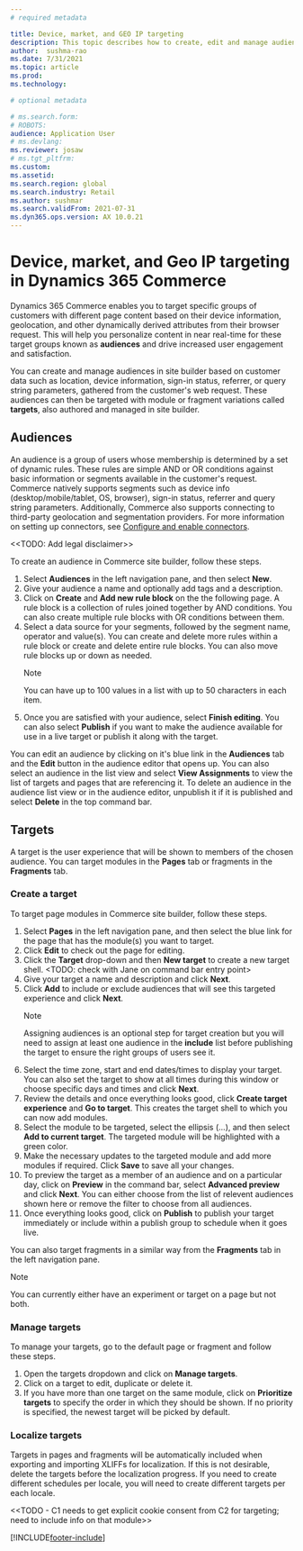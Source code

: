 ```yaml
---
# required metadata

title: Device, market, and GEO IP targeting
description: This topic describes how to create, edit and manage audiences and target variations in site builder. Basic segmentation and targeting based on information available in the user's browser such as device type or location is enabled for e-commerce modules and fragments within a page.
author:  sushma-rao 
ms.date: 7/31/2021
ms.topic: article
ms.prod: 
ms.technology: 

# optional metadata

# ms.search.form: 
# ROBOTS: 
audience: Application User
# ms.devlang: 
ms.reviewer: josaw
# ms.tgt_pltfrm: 
ms.custom: 
ms.assetid: 
ms.search.region: global
ms.search.industry: Retail
ms.author: sushmar
ms.search.validFrom: 2021-07-31
ms.dyn365.ops.version: AX 10.0.21
---
```


# Device, market, and Geo IP targeting in Dynamics 365 Commerce
Dynamics 365 Commerce enables you to target specific groups of customers with different page content based on their device information, geolocation, and other dynamically derived attributes from their browser request. This will help you personalize content in near real-time for these target groups known as **audiences** and drive increased user engagement and satisfaction.

You can create and manage audiences in site builder based on customer data such as location, device information, sign-in status, referrer, or query string parameters, gathered from the customer's web request. These audiences can then be targeted with module or fragment variations called **targets**, also authored and managed in site builder.

## Audiences
An audience is a group of users whose membership is determined by a set of dynamic rules. These rules are simple AND or OR conditions against basic information or segments available in the customer's request. Commerce natively supports segments such as device info (desktop/mobile/tablet, OS, browser), sign-in status, referrer and query string parameters. Additionally, Commerce also supports connecting to third-party geolocation and segmentation providers. For more information on setting up connectors, see [Configure and enable connectors](e-commerce-extensibility/connectors.md).

<<TODO: Add legal disclaimer>>

To create an audience in Commerce site builder, follow these steps.
1. Select **Audiences** in the left navigation pane, and then select **New**.
2. Give your audience a name and optionally add tags and a description. 
3. Click on **Create** and **Add new rule block** on the the following page. A rule block is a collection of rules joined together by AND conditions. You can also create multiple rule blocks with OR conditions between them.
4. Select a data source for your segments, followed by the segment name, operator and value(s). You can create and delete more rules within a rule block or create and delete entire rule blocks. You can also move rule blocks up or down as needed.
    > [!NOTE]
    > You can have up to 100 values in a list with up to 50 characters in each item.
6. Once you are satisfied with your audience, select **Finish editing**. You can also select **Publish** if you want to make the audience available for use in a live target or publish it along with the target.

You can edit an audience by clicking on it's blue link in the **Audiences** tab and the **Edit** button in the audience editor that opens up. You can also select an audience in the list view and select **View Assignments** to view the list of targets and pages that are referencing it. To delete an audience in the audience list view or in the audience editor, unpublish it if it is published and select **Delete** in the top command bar.

## Targets
A target is the user experience that will be shown to members of the chosen audience. You can target modules in the **Pages** tab or fragments in the **Fragments** tab.

### Create a target
To target page modules in Commerce site builder, follow these steps.
1. Select **Pages** in the left navigation pane, and then select the blue link for the page that has the module(s) you want to target.
2. Click **Edit** to check out the page for editing.
3. Click the **Target** drop-down and then **New target** to create a new target shell. <TODO: check with Jane on command bar entry point>
4. Give your target a name and description and click **Next**.
5. Click **Add** to include or exclude audiences that will see this targeted experience and click **Next**. 
    > [!NOTE]
    > Assigning audiences is an optional step for target creation but you will need to assign at least one audience in the **include** list before publishing the target to ensure the right groups of users see it.
6. Select the time zone, start and end dates/times to display your target. You can also set the target to show at all times during this window or choose specific days and times and click **Next**.
7. Review the details and once everything looks good, click **Create target experience** and **Go to target**. This creates the target shell to which you can now add modules. 
8. Select the module to be targeted, select the ellipsis (...), and then select **Add to current target**. The targeted module will be highlighted with a green color.
9. Make the necessary updates to the targeted module and add more modules if required. Click **Save** to save all your changes.
10. To preview the target as a member of an audience and on a particular day, click on **Preview** in the command bar, select **Advanced preview** and click **Next**. You can either choose from the list of relevent audiences shown here or remove the filter to choose from all audiences. 
11. Once everything looks good, click on **Publish** to publish your target immediately or include within a publish group to schedule when it goes live.

You can also target fragments in a similar way from the **Fragments** tab in the left navigation pane.

> [!NOTE]
> You can currently either have an experiment or target on a page but not both.

### Manage targets
To manage your targets, go to the default page or fragment and follow these steps.
1. Open the targets dropdown and click on **Manage targets**.
2. Click on a target to edit, duplicate or delete it.
3. If you have more than one target on the same module, click on **Prioritize targets** to specify the order in which they should be shown. If no priority is specified, the newest target will be picked by default.

### Localize targets
Targets in pages and fragments will be automatically included when exporting and importing XLIFFs for localization. If this is not desirable, delete the targets before the localization progress. If you need to create different schedules per locale, you will need to create different targets per each locale.

<<TODO - C1 needs to get explicit cookie consent from C2 for targeting; need to include info on that module>>

[!INCLUDE[footer-include](../includes/footer-banner.md)]
